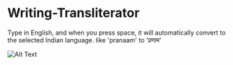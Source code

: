 # Writing-Transliterator
Type in English, and when you press space, it will automatically convert to the selected Indian language. like 'pranaam' to 'प्रणाम'

![Alt Text](./https://github.com/rahul-sharma-alx/Writing-Transliterator/blob/main/Lightmode-ezgif.com-video-to-gif-converter.gif)


